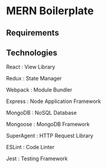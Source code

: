 # MERN Boilerplate

## Requirements

## Technologies

React
: View Library

Redux
: State Manager

Webpack
: Module Bundler

Express
: Node Application Framework

MongoDB
: NoSQL Database

Mongoose
: MongoDB Framework

SuperAgent
: HTTP Request Library

ESLint
: Code Linter

Jest
: Testing Framework
